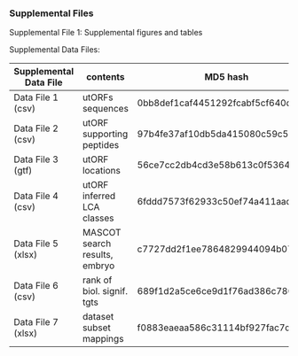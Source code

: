 ### Supplemental Files

Supplemental File 1: Supplemental figures and tables

Supplemental Data Files:

| Supplemental Data File | contents                      | MD5 hash                         |
|------------------------|-------------------------------|----------------------------------|
| Data File 1 (csv)      | utORFs sequences              | 0bb8def1caf4451292fcabf5cf640da5 |
| Data File 2 (csv)      | utORF supporting peptides     | 97b4fe37af10db5da415080c59c5946f |
| Data File 3 (gtf)      | utORF locations               | 56ce7cc2db4cd3e58b613c0f5364692c |
| Data File 4 (csv)      | utORF inferred LCA classes    | 6fddd7573f62933c50ef74a411aad77c |
| Data File 5 (xlsx)     | MASCOT search results, embryo | c7727dd2f1ee7864829944094b0720b9 |
| Data File 6 (csv)      | rank of biol. signif. tgts    | 689f1d2a5ce6ce9d1f76ad386c780d72 |
| Data File 7 (xlsx)     | dataset subset mappings       | f0883eaeaa586c31114bf927fac7de8d |
